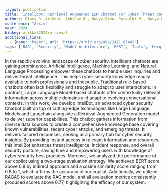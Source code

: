 ```yaml
---
layout: publication
title: 'Intellbot: Retrieval Augmented LLM Chatbot For Cyber Threat Knowledge Delivery'
authors: Dincy R. Arikkat, Abhinav M., Navya Binu, Parvathi M., Navya Biju, K. S. Arunima, Vinod P., Rafidha Rehiman K. A., Mauro Conti
conference: "Arxiv"
year: 2024
bibkey: arikkat2024retrieval
additional_links:
  - {name: "Paper", url: 'https://arxiv.org/abs/2411.05442'}
tags: ['RAG', 'Security', 'Model Architecture', 'BERT', 'Tools', 'Merging']
---
```

In the rapidly evolving landscape of cyber security, intelligent chatbots are
gaining prominence. Artificial Intelligence, Machine Learning, and Natural
Language Processing empower these chatbots to handle user inquiries and deliver
threat intelligence. This helps cyber security knowledge readily available to
both professionals and the public. Traditional rule-based chatbots often lack
flexibility and struggle to adapt to user interactions. In contrast, Large
Language Model-based chatbots offer contextually relevant information across
multiple domains and adapt to evolving conversational contexts. In this work,
we develop IntellBot, an advanced cyber security Chatbot built on top of
cutting-edge technologies like Large Language Models and Langchain alongside a
Retrieval-Augmented Generation model to deliver superior capabilities. This
chatbot gathers information from diverse data sources to create a comprehensive
knowledge base covering known vulnerabilities, recent cyber attacks, and
emerging threats. It delivers tailored responses, serving as a primary hub for
cyber security insights. By providing instant access to relevant information
and resources, this IntellBot enhances threat intelligence, incident response,
and overall security posture, saving time and empowering users with knowledge
of cyber security best practices. Moreover, we analyzed the performance of our
copilot using a two-stage evaluation strategy. We achieved BERT score above 0.8
by indirect approach and a cosine similarity score ranging from 0.8 to 1, which
affirms the accuracy of our copilot. Additionally, we utilized RAGAS to
evaluate the RAG model, and all evaluation metrics consistently produced scores
above 0.77, highlighting the efficacy of our system.
